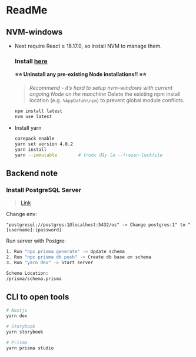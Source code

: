 # ReadMe

## NVM-windows

- Next require React ≥ 18.17.0, so install NVM to manage them.
  ### Install [here](https://github.com/coreybutler/nvm-windows/releases)
  **⭐⭐ Uninstall any pre-existing Node installations!! ⭐⭐**
  > _Recommend - it’s hard to setup nvm-windows with current ongoing Node on the manchine_
  Delete the existing npm install location (e.g. `%AppData%\npm`) to prevent global module conflicts.
  ```bash
  npm install latest
  nvm use latest
  ```
- Install yarn
  ```bash
  corepack enable
  yarn set version 4.0.2
  yarn install
  yarn --immutable        # trước đây là --frozen-lockfile
  ```

## Backend note

### Install PostgreSQL Server

> [Link](https://www.postgresql.org/download/windows/)

Change env:

```
"postgresql://postgres:1@localhost:5432/os" -> Change postgres:1" to "[username]:[password]
```

Run server with Postgre:

```bash
1. Run "npx prisma generate" -> Update schema
2. Run "npx prisma db push" -> Create db base on schema
3. Run "yarn dev" -> Start server

Schema Location:
/prisma/schema.prisma
```

## CLI to open tools

```bash
# Nextjs
yarn dev

# Storybook
yarn storybook

# Prisma
yarn prisma studio
```

